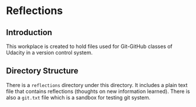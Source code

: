 # Reflections

## Introduction

This workplace is created to hold files used for Git-GitHub classes of Udacity
in a version control system.

## Directory Structure
There is a `reflections` directory under this directory. It includes a plain
text file that contains reflections (thoughts on new information learned).
There is also a `git.txt` file which is a sandbox for testing git system.
